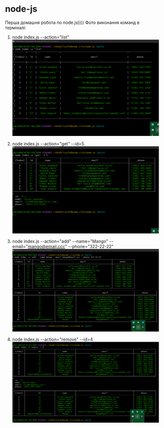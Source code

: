 # node-js

Перша домашня робота по node.js))))
Фото виконання команд в терміналі:
1. node index.js --action="list"
![Image alt](/Scrn/Screenshot_1.png)

2. node index.js --action="get" --id=5
![Image alt](/Scrn/Screenshot_2.png)

3. node index.js --action="add" --name="Mango" --email="mango@email.ccc" --phone="322-22-22"
![Image alt](/Scrn/Screenshot_3.png)

4. node index.js --action="remove" --id=4
![Image alt](/Scrn/Screenshot_4.png)

